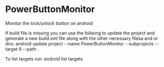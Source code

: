 # PowerButtonMonitor
Monitor the lock/unlock button on android

If build file is missing you can use the follwing to update the project and generate a new build.xml file along with the other necessary filesa and or dirs:
android update project --name PowerButtonMonitor --subprojects --target 9 --path .

To list targets run:
android list targets
